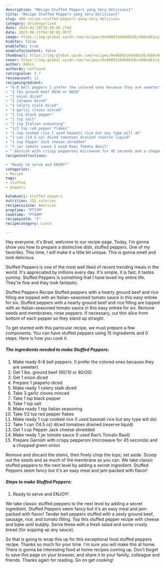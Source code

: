 ```yaml
---
description: "Recipe Stuffed Peppers yang Very Delicious}"
title: "Recipe Stuffed Peppers yang Very Delicious}"
slug: 400-recipe-stuffed-peppers-yang-very-delicious
category: Uncategorized
date: 2023-02-20T18:20:08.274Z
date: 2023-06-21T04:58:03.957Z
image: https://img-global.cpcdn.com/recipes/0e4080316d4d63db/680x482cq70/stuffed-peppers-recipe-main-photo.jpg
hideToc: false
enableToc: true
enableTocContent: false
thumbnail: https://img-global.cpcdn.com/recipes/0e4080316d4d63db/680x482cq70/stuffed-peppers-recipe-main-photo.jpg
cover: https://img-global.cpcdn.com/recipes/0e4080316d4d63db/680x482cq70/stuffed-peppers-recipe-main-photo.jpg
author: Admin
authorAv: notfound
ratingvalue: 3.7
reviewcount: 12
recipeingredient:
- "6-8 bell peppers I prefer the colored ones because they are sweeter"
- "1 lbs ground beef 9010 or 8020"
- "1 onion diced"
- "1 jalapeo diced"
- "1 celery stalk diced"
- "3 garlic cloves minced"
- "1 tsp black pepper"
- "1 tsp salt"
- "1 tsp Italian seasoning"
- "1/2 tsp red pepper flakes"
- "1 cup cooked rice I used basmati rice but any type will do"
- "1 can (14.5 oz) diced tomatoes drained reserve liquid"
- "1 cup Pepper Jack cheese shredded"
- "1 jar tomato sauce I used Raos Tomato Basil"
- " Garnish with crispy pepperoni microwave for 45 seconds and a chopped green onion"
recipeinstructions:

- "Ready to serve and ENJOY!"
categories:
- Recipe
tags:
- stuffed
- peppers

katakunci: stuffed peppers 
nutrition: 252 calories
recipecuisine: American
preptime: "PT17M"
cooktime: "PT49M"
recipeyield: "3"
recipecategory: Lunch

---
```



Hey everyone, it's Brad, welcome to our recipe page. Today, I'm gonna show you how to prepare a distinctive dish, stuffed peppers. One of my favorites. This time, I will make it a little bit unique. This is gonna smell and look delicious.

Stuffed Peppers is one of the most well liked of recent trending meals in the world. It's appreciated by millions every day. It's simple, it is fast, it tastes yummy. Stuffed Peppers is something that I have loved my entire life. They're fine and they look fantastic.

Stuffed Peppers Recipe Stuffed peppers with a hearty ground beef and rice filling are topped with an Italian-seasoned tomato sauce in this easy entrée for six. Stuffed peppers with a hearty ground beef and rice filling are topped with an Italian-seasoned tomato sauce in this easy entrée for six. Remove seeds and membranes; rinse peppers. If necessary, cut thin slice from bottom of each pepper so they stand up straight.


To get started with this particular recipe, we must prepare a few components. You can have stuffed peppers using 15 ingredients and 0 steps. Here is how you cook it.

<!--inarticleads1-->

##### The ingredients needed to make Stuffed Peppers:

1. Make ready 6-8 bell peppers. (I prefer the colored ones because they are sweeter)
1. Get 1 lbs. ground beef (90/10 or 80/20)
1. Get 1 onion diced
1. Prepare 1 jalapeño diced
1. Make ready 1 celery stalk diced
1. Take 3 garlic cloves minced
1. Take 1 tsp black pepper
1. Take 1 tsp salt
1. Make ready 1 tsp Italian seasoning
1. Take 1/2 tsp red pepper flakes
1. Make ready 1 cup cooked rice (I used basmati rice but any type will do)
1. Take 1 can (14.5 oz) diced tomatoes drained (reserve liquid)
1. Get 1 cup Pepper Jack cheese shredded
1. Make ready 1 jar tomato sauce (I used Rao’s Tomato Basil)
1. Prepare  Garnish with crispy pepperoni (microwave for 45 seconds) and a chopped green onion


Remove and discard the stems, then finely chop the tops; set aside. Scoop out the seeds and as much of the membrane as you can. We take classic stuffed peppers to the next level by adding a secret ingredient. Stuffed Peppers seem fancy but it&#39;s an easy meal and jam-packed with flavor! 

<!--inarticleads2-->

##### Steps to make Stuffed Peppers:


1. Ready to serve and ENJOY!

We take classic stuffed peppers to the next level by adding a secret ingredient. Stuffed Peppers seem fancy but it&#39;s an easy meal and jam-packed with flavor! Tender bell peppers stuffed with a zesty ground beef, sausage, rice, and tomato filling. Top this stuffed pepper recipe with cheese and bake until bubbly. Serve these with a fresh salad and some crusty bread (for sopping up any sauce). 

So that is going to wrap this up for this exceptional food stuffed peppers recipe. Thanks so much for your time. I'm sure you will make this at home. There is gonna be interesting food at home recipes coming up. Don't forget to save this page on your browser, and share it to your family, colleague and friends. Thanks again for reading. Go on get cooking!

